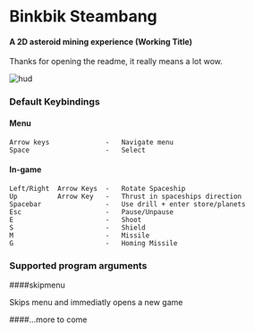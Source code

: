 # Binkbik Steambang
#### A 2D asteroid mining experience (Working Title)

Thanks for opening the readme, it really means a lot wow.

![hud](https://user-images.githubusercontent.com/25177109/51271452-e56fb380-19c7-11e9-8c66-6f38f95e4048.png)

### Default Keybindings
#### Menu
```
Arrow keys              -   Navigate menu
Space                   -   Select
```

#### In-game
```
Left/Right  Arrow Keys  -   Rotate Spaceship
Up          Arrow Key   -   Thrust in spaceships direction
Spacebar                -   Use drill + enter store/planets   
Esc                     -   Pause/Unpause
E                       -   Shoot
S                       -   Shield
M                       -   Missile
G                       -   Homing Missile
```

### Supported program arguments

####skipmenu

Skips menu and immediatly opens a new game

####...more to come
